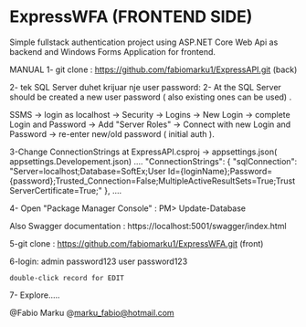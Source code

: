 # ExpressWFA (FRONTEND SIDE)

Simple fullstack authentication project using ASP.NET Core Web Api as backend and Windows Forms Application for frontend.

MANUAL
1- git clone :   https://github.com/fabiomarku1/ExpressAPI.git    (back)

2- tek SQL Server duhet krijuar nje user password:
2- At the SQL Server should be created a new user password ( also existing ones can be used) .

SSMS -> login as localhost -> Security  ->  Logins -> New Login ->  complete Login and Password -> Add "Server Roles" 
-> Connect with new Login and Password ->  re-enter new/old password ( initial auth ). 


3-Change ConnectionStrings at ExpressAPI.csproj  -> appsettings.json( appsettings.Developement.json) 
....
  "ConnectionStrings": {
    "sqlConnection": "Server=localhost;Database=SoftEx;User Id={loginName};Password={password};Trusted_Connection=False;MultipleActiveResultSets=True;TrustServerCertificate=True;"
  }, 
....

4- Open "Package Manager Console" :     PM>   Update-Database


Also Swagger documentation :   https://localhost:5001/swagger/index.html   


5-git clone :   https://github.com/fabiomarku1/ExpressWFA.git    (front)

6-login:
	admin   password123
	user    password123
	
	double-click record for EDIT 
	
7- Explore.....


@Fabio Marku
@marku_fabio@hotmail.com
 
